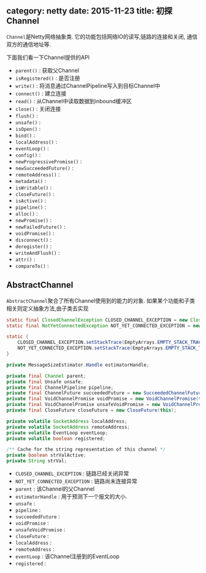category: netty
date: 2015-11-23
title: 初探Channel
---
`Channel`是Netty网络抽象类. 它的功能包括网络IO的读写,链路的连接和关闭, 通信双方的通信地址等.

下面我们看一下Channel提供的API
* `parent()` : 获取父Channel
* `isRegistered()` : 是否注册
* `write()` : 将消息通过ChannelPipeline写入到目标Channel中
* `connect()` : 建立连接
* `read()` : 从Channel中读取数据到inbound缓冲区
* `close()` : 关闭连接
* `flush()` : 
* `unsafe()` : 
* `isOpen()` : 
* `bind()` : 
* `localAddress()` : 
* `eventLoop()` : 
* `config()` : 
* `newProgressivePromise()` : 
* `newSucceededFuture()` : 
* `remoteAddress()` : 
* `metadata()` : 
* `isWritable()` : 
* `closeFuture()` : 
* `isActive()` : 
* `pipeline()` : 
* `alloc()` : 
* `newPromise()` : 
* `newFailedFuture()` : 
* `voidPromise()` : 
* `disconnect()` : 
* `deregister()` : 
* `writeAndFlush()` : 
* `attr()` : 
* `compareTo()` :

## AbstractChannel
`AbstractChannel`聚合了所有Channel使用到的能力的对象. 如果某个功能和子类相关则定义抽象方法,由子类去实现
```java
static final ClosedChannelException CLOSED_CHANNEL_EXCEPTION = new ClosedChannelException();
static final NotYetConnectedException NOT_YET_CONNECTED_EXCEPTION = new NotYetConnectedException();

static {
    CLOSED_CHANNEL_EXCEPTION.setStackTrace(EmptyArrays.EMPTY_STACK_TRACE);
    NOT_YET_CONNECTED_EXCEPTION.setStackTrace(EmptyArrays.EMPTY_STACK_TRACE);
}

private MessageSizeEstimator.Handle estimatorHandle;

private final Channel parent;
private final Unsafe unsafe;
private final ChannelPipeline pipeline;
private final ChannelFuture succeededFuture = new SucceededChannelFuture(this, null);
private final VoidChannelPromise voidPromise = new VoidChannelPromise(this, true);
private final VoidChannelPromise unsafeVoidPromise = new VoidChannelPromise(this, false);
private final CloseFuture closeFuture = new CloseFuture(this);

private volatile SocketAddress localAddress;
private volatile SocketAddress remoteAddress;
private volatile EventLoop eventLoop;
private volatile boolean registered;

/** Cache for the string representation of this channel */
private boolean strValActive;
private String strVal;
```
* `CLOSED_CHANNEL_EXCEPTION` : 链路已经关闭异常
* `NOT_YET_CONNECTED_EXCEPTION` : 链路尚未连接异常
* `parent` : 该Channel的父Channel
* `estimatorHandle` : 用于预测下一个报文的大小.
* `unsafe` : 
* `pipeline` : 
* `succeededFuture` : 
* `voidPromise` : 
* `unsafeVoidPromise` : 
* `closeFuture` : 
* `localAddress` : 
* `remoteAddress` : 
* `eventLoop` : 该Channel注册到的EventLoop
* `registered` :  

